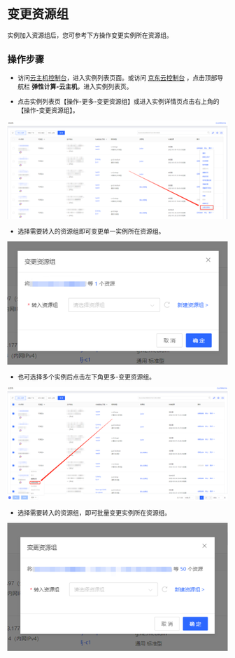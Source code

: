 # 变更资源组

实例加入资源组后，您可参考下方操作变更实例所在资源组。

## 操作步骤


- 访问[云主机控制台](https://cns-console.jdcloud.com/host/compute/list)，进入实例列表页面。或访问 [京东云控制台](https://console.jdcloud.com/overview) ，点击顶部导航栏 **弹性计算-云主机**，进入实例列表页。

- 点击实例列表页【操作-更多-变更资源组】或进入实例详情页点击右上角的【操作-变更资源组】。

![sdsd](../../../../../image/Elastic-Compute/Virtual-Machine/image-4.png)

- 选择需要转入的资源组即可变更单一实例所在资源组。

![sdsd](../../../../../image/Elastic-Compute/Virtual-Machine/image-5.png)

- 也可选择多个实例后点击左下角更多-变更资源组。

![sdsd](../../../../../image/Elastic-Compute/Virtual-Machine/image-6.png)

- 选择需要转入的资源组，即可批量变更实例所在资源组。

![sdsd](../../../../../image/Elastic-Compute/Virtual-Machine/image-7.png)



